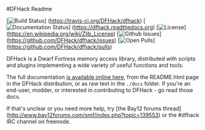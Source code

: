 #DFHack Readme

[![Build Status](https://travis-ci.org/DFHack/dfhack.svg?branch=develop)]
(https://travis-ci.org/DFHack/dfhack)
[![Documentation Status](https://readthedocs.org/projects/dfhack/badge)]
(https://dfhack.readthedocs.org)
[![License](https://img.shields.io/badge/license-ZLib-blue.svg)]
(https://en.wikipedia.org/wiki/Zlib_License)
[![Github Issues](http://githubbadges.herokuapp.com/DFHack/dfhack/issues)]
(https://github.com/DFHack/dfhack/issues)
[![Open Pulls](http://githubbadges.herokuapp.com/DFHack/dfhack/pulls)]
(https://github.com/DFHack/dfhack/pulls)

DFHack is a Dwarf Fortress memory access library, distributed with scripts
and plugins implementing a wide variety of useful functions and tools.

The full documentation [is available online here](https://dfhack.readthedocs.org),
from the README.html page in the DFHack distribution, or as raw text in the `./docs` folder.
If you're an end-user, modder, or interested in contributing to DFHack - 
go read those docs.

If that's unclear or you need more help, try [the Bay12 forums thread]
(http://www.bay12forums.com/smf/index.php?topic=139553) or the #dfhack IRC
channel on freenode.

